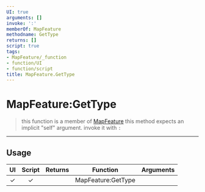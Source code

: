 ```yaml
---
UI: true
arguments: []
invoke: ':'
memberOf: MapFeature
methodname: GetType
returns: []
script: true
tags:
- MapFeature/_function
- function/UI
- function/script
title: MapFeature.GetType
---
```

# MapFeature:GetType
> this function is a member of [MapFeature](civ-6/lua/MapFeature.md)
> this method expects an implicit "self" argument. invoke it with `:`
-----
## Usage
|  UI | Script | Returns | Function | Arguments |
|:---:|:------:|-------:|:--------:|:---------|
|✓|✓||MapFeature:GetType||
